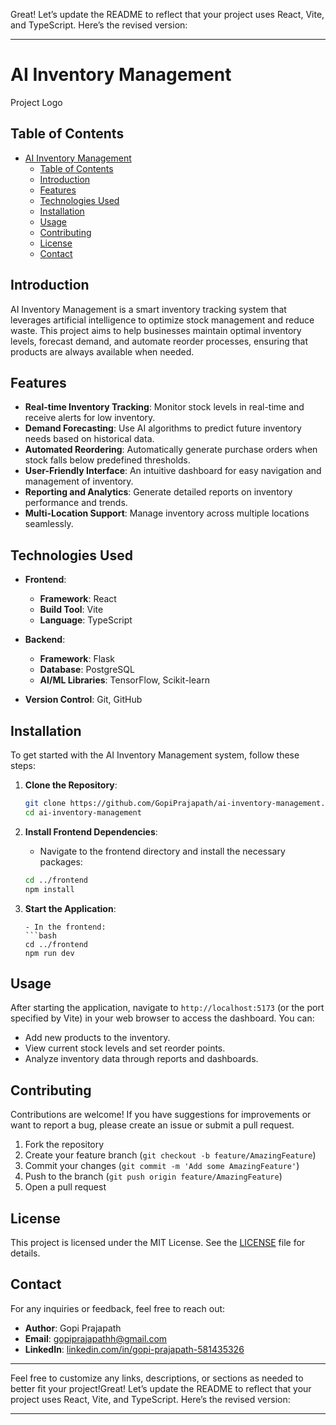 Great! Let’s update the README to reflect that your project uses React, Vite, and TypeScript. Here’s the revised version:

---

# AI Inventory Management

Project Logo   <!-- Add a logo if you have one -->

## Table of Contents
- [AI Inventory Management](#ai-inventory-management)
  - [Table of Contents](#table-of-contents)
  - [Introduction](#introduction)
  - [Features](#features)
  - [Technologies Used](#technologies-used)
  - [Installation](#installation)
  - [Usage](#usage)
  - [Contributing](#contributing)
  - [License](#license)
  - [Contact](#contact)

## Introduction

AI Inventory Management is a smart inventory tracking system that leverages artificial intelligence to optimize stock management and reduce waste. This project aims to help businesses maintain optimal inventory levels, forecast demand, and automate reorder processes, ensuring that products are always available when needed.

## Features

- **Real-time Inventory Tracking**: Monitor stock levels in real-time and receive alerts for low inventory.
- **Demand Forecasting**: Use AI algorithms to predict future inventory needs based on historical data.
- **Automated Reordering**: Automatically generate purchase orders when stock falls below predefined thresholds.
- **User-Friendly Interface**: An intuitive dashboard for easy navigation and management of inventory.
- **Reporting and Analytics**: Generate detailed reports on inventory performance and trends.
- **Multi-Location Support**: Manage inventory across multiple locations seamlessly.

## Technologies Used

- **Frontend**:
  - **Framework**: React
  - **Build Tool**: Vite
  - **Language**: TypeScript
  
- **Backend**: 
  - **Framework**: Flask
  - **Database**: PostgreSQL
  - **AI/ML Libraries**: TensorFlow, Scikit-learn
  
- **Version Control**: Git, GitHub

## Installation

To get started with the AI Inventory Management system, follow these steps:

1. **Clone the Repository**:
   ```bash
   git clone https://github.com/GopiPrajapath/ai-inventory-management.git
   cd ai-inventory-management
   ```


2. **Install Frontend Dependencies**:
   - Navigate to the frontend directory and install the necessary packages:
   ```bash
   cd ../frontend
   npm install
   ```



4. **Start the Application**:
   ```
   - In the frontend:
   ```bash
   cd ../frontend
   npm run dev
   ```

## Usage

After starting the application, navigate to `http://localhost:5173` (or the port specified by Vite) in your web browser to access the dashboard. You can:
- Add new products to the inventory.
- View current stock levels and set reorder points.
- Analyze inventory data through reports and dashboards.

## Contributing

Contributions are welcome! If you have suggestions for improvements or want to report a bug, please create an issue or submit a pull request.

1. Fork the repository
2. Create your feature branch (`git checkout -b feature/AmazingFeature`)
3. Commit your changes (`git commit -m 'Add some AmazingFeature'`)
4. Push to the branch (`git push origin feature/AmazingFeature`)
5. Open a pull request

## License

This project is licensed under the MIT License. See the [LICENSE](LICENSE) file for details.

## Contact

For any inquiries or feedback, feel free to reach out:

- **Author**: Gopi Prajapath
- **Email**: gopiprajapathh@gmail.com
- **LinkedIn**: [linkedin.com/in/gopi-prajapath-581435326](linkedin.com/in/gopi-prajapath-581435326)

---

Feel free to customize any links, descriptions, or sections as needed to better fit your project!Great! Let’s update the README to reflect that your project uses React, Vite, and TypeScript. Here’s the revised version:

---